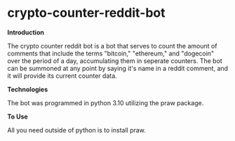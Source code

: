 # crypto-counter-reddit-bot
**Introduction**

The crypto counter reddit bot is a bot that serves to count the amount of comments that include the terms "bitcoin," "ethereum," and "dogecoin" over the period of a day, accumulating them in seperate counters. The bot can be summoned at any point by saying it's name in a reddit comment, and it will provide its current counter data.


**Technologies**

The bot was programmed in python 3.10 utilizing the praw package. 


**To Use**

All you need outside of python is to install praw.
